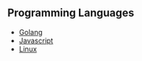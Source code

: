 ## Programming Languages
- [Golang](go)
- [Javascript](js)
- [Linux](Linux)
<!-- - [Solidity](solidity) -->
<!-- - [Python](python) -->
<!-- - [Rust](Rust) -->
<!-- - [C++](cpp) -->
